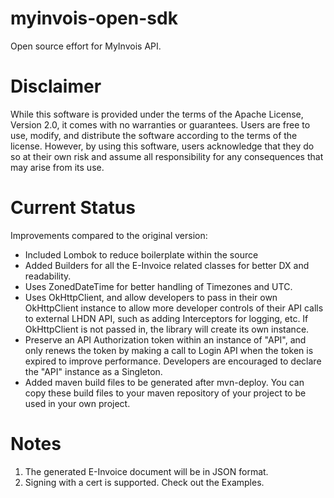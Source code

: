 # myinvois-open-sdk

Open source effort for MyInvois API.

# Disclaimer

While this software is provided under the terms of the Apache License, Version 2.0, it comes with no warranties or guarantees. Users are free to use, modify, and distribute the software according to the terms of the license. However, by using this software, users acknowledge that they do so at their own risk and assume all responsibility for any consequences that may arise from its use.

# Current Status

Improvements compared to the original version:
- Included Lombok to reduce boilerplate within the source
- Added Builders for all the E-Invoice related classes for better DX and readability.
- Uses ZonedDateTime for better handling of Timezones and UTC.
- Uses OkHttpClient, and allow developers to pass in their own OkHttpClient instance to allow more developer controls of their API calls to external LHDN API, such as adding Interceptors for logging, etc. If OkHttpClient is not passed in, the library will create its own instance.
- Preserve an API Authorization token within an instance of "API", and only renews the token by making a call to Login API when the token is expired to improve performance. Developers are encouraged to declare the "API" instance as a Singleton.
- Added maven build files to be generated after mvn-deploy. You can copy these build files to your maven repository of your project to be used in your own project.

# Notes

1. The generated E-Invoice document will be in JSON format.
2. Signing with a cert is supported. Check out the Examples.
